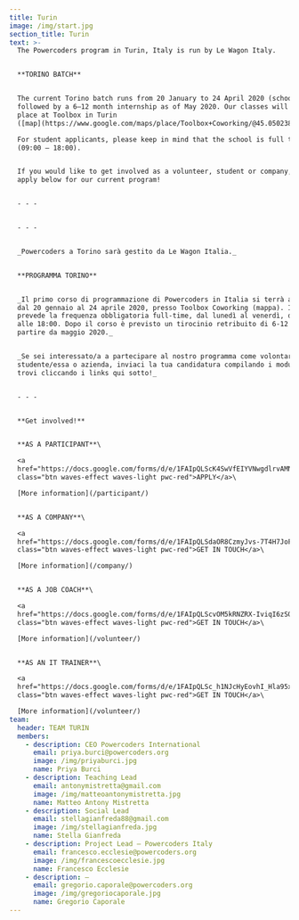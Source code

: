 ```yaml
---
title: Turin
image: /img/start.jpg
section_title: Turin
text: >-
  The Powercoders program in Turin, Italy is run by Le Wagon Italy. 


  **TORINO BATCH** 


  The current Torino batch runs from 20 January to 24 April 2020 (school phase),
  followed by a 6–12 month internship as of May 2020. Our classes will take
  place at Toolbox in Turin
  ([map](https://www.google.com/maps/place/Toolbox+Coworking/@45.050238,7.669286,15z/data=!4m5!3m4!1s0x0:0x2adc0b0e358ddb6c!8m2!3d45.050238!4d7.669286)).\ 

  For student applicants, please keep in mind that the school is full time
  (09:00 – 18:00).


  If you would like to get involved as a volunteer, student or company, please
  apply below for our current program!


  - - -


  - - -


  _Powercoders a Torino sarà gestito da Le Wagon Italia._ 


  **PROGRAMMA TORINO** 


  _Il primo corso di programmazione di Powercoders in Italia si terrà a Torino
  dal 20 gennaio al 24 aprile 2020, presso Toolbox Coworking (mappa). Il corso
  prevede la frequenza obbligatoria full-time, dal lunedì al venerdì, dalle 9:00
  alle 18:00. Dopo il corso è previsto un tirocinio retribuito di 6-12 mesi a
  partire da maggio 2020._ 


  _Se sei interessato/a a partecipare al nostro programma come volontario/a,
  studente/essa o azienda, inviaci la tua candidatura compilando i moduli che
  trovi cliccando i links qui sotto!_ 


  - - -


  **Get involved!**


  **AS A PARTICIPANT**\

  <a
  href="https://docs.google.com/forms/d/e/1FAIpQLScK4SwVfEIYVNwgdlrvAMNeIeYncIALT_PH1ClL4VYsEpGwxw/viewform"
  class="btn waves-effect waves-light pwc-red">APPLY</a>\

  [More information](/participant/)


  **AS A COMPANY**\

  <a
  href="https://docs.google.com/forms/d/e/1FAIpQLSdaOR8CzmyJvs-7T4H7JoFgOjskZ9TkK98CunYcwnmYmQ_2HQ/viewform"
  class="btn waves-effect waves-light pwc-red">GET IN TOUCH</a>\

  [More information](/company/)


  **AS A JOB COACH**\

  <a
  href="https://docs.google.com/forms/d/e/1FAIpQLScvOM5kRNZRX-IviqI6zSQcoSyBOEwpcm3xFdlYtqCp_p8hog/viewform"
  class="btn waves-effect waves-light pwc-red">GET IN TOUCH</a>\

  [More information](/volunteer/)


  **AS AN IT TRAINER**\

  <a
  href="https://docs.google.com/forms/d/e/1FAIpQLSc_h1NJcHyEovhI_Hla95xydN99Vp_XPc35SWRizBTfSstQYQ/viewform"
  class="btn waves-effect waves-light pwc-red">GET IN TOUCH</a>\

  [More information](/volunteer/)
team:
  header: TEAM TURIN
  members:
    - description: CEO Powercoders International
      email: priya.burci@powercoders.org
      image: /img/priyaburci.jpg
      name: Priya Burci
    - description: Teaching Lead
      email: antonymistretta@gmail.com
      image: /img/matteoantonymistretta.jpg
      name: Matteo Antony Mistretta
    - description: Social Lead
      email: stellagianfreda88@gmail.com
      image: /img/stellagianfreda.jpg
      name: Stella Gianfreda
    - description: Project Lead – Powercoders Italy
      email: francesco.ecclesie@powercoders.org
      image: /img/francescoecclesie.jpg
      name: Francesco Ecclesie
    - description: –
      email: gregorio.caporale@powercoders.org
      image: /img/gregoriocaporale.jpg
      name: Gregorio Caporale
---
```


